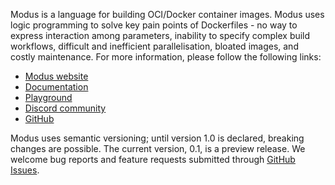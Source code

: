 Modus is a language for building OCI/Docker container images. Modus uses logic programming to solve key pain points of Dockerfiles - no way to express interaction among parameters, inability to specify complex build workflows, difficult and inefficient parallelisation, bloated images, and costly maintenance. For more information, please follow the following links:

- [Modus website](https://modus-continens.com)
- [Documentation](https://docs.modus-continens.com)
- [Playground](https://play.modus-continens.com)
- [Discord community](https://discord.gg/bXxwfVE9Kj)
- [GitHub](https://github.com/modus-continens/modus)

Modus uses semantic versioning; until version 1.0 is declared, breaking changes are possible. The current version, 0.1, is a preview release. We welcome bug reports and feature requests submitted through [GitHub Issues](https://github.com/mechtaev/modus/issues).
